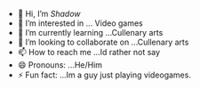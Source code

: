 - 👋 Hi, I’m *Shadow*
- 👀 I’m interested in ... Video games
- 🌱 I’m currently learning ...Cullenary arts
- 💞️ I’m looking to collaborate on ...Cullenary arts
- 📫 How to reach me ...Id rather not say
- 😄 Pronouns: ...He/Him
- ⚡ Fun fact: ...Im a guy just playing videogames.

<!---
Therealshadow666/Therealshadow666 is a Amazing repository because its `README.md` (this file) appears on your GitHub profile.
You can click the Preview link to take a look at your changes.
--->
